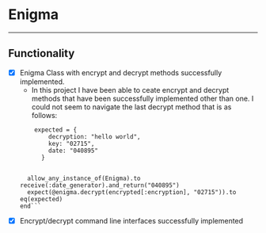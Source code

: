 # Enigma
--------------
## Functionality
- [x] Enigma Class with encrypt and decrypt methods successfully implemented. 
  - In this project I have been able to ceate encrypt and decrypt methods that have been successfully implemented other than one. I could not seem to navigate the last decrypt method that is as follows:
  ```   xit 'can decrypt based on encryption key' do
      expected = {
          decryption: "hello world",
          key: "02715",
          date: "040895"
        }


    allow_any_instance_of(Enigma).to receive(:date_generator).and_return("040895")
    expect(@enigma.decrypt(encrypted[:encryption], "02715")).to eq(expected)
  end```

- [x] Encrypt/decrypt command line interfaces successfully implemented
